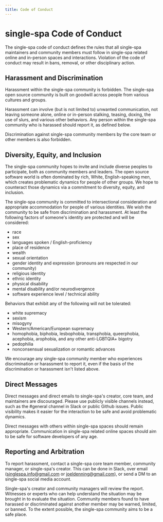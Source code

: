 ```yaml
---
title: Code of Conduct
---
```


# single-spa Code of Conduct

The single-spa code of conduct defines the rules that all single-spa maintainers and community members must follow in single-spa related online and in-person spaces and interactions. Violation of the code of conduct may result in bans, removal, or other disciplinary action.

## Harassment and Discrimination

Harassment within the single-spa community is forbidden. The single-spa open source community is built on goodwill across people from various cultures and groups. 

Harassment can involve (but is not limited to) unwanted communication, not leaving someone alone, online or in-person stalking, teasing, doxing, the use of slurs, and various other behaviors. Any person within the single-spa community who is harassed should report it, as defined below.

Discrimination against single-spa community members by the core team or other members is also forbidden.

## Diversity, Equity, and Inclusion

The single-spa community hopes to invite and include diverse peoples to participate, both as community members and leaders. The open source software world is often dominated by rich, White, English-speaking men, which creates problematic dynamics for people of other groups. We hope to counteract those dynamics via a commitment to diversity, equity, and inclusion.

The single-spa community is committed to intersectional consideration and appropriate accommodation for people of various identities. We wish the community to be safe from discrimination and harassment. At least the following factors of someone's identity are protected and will be considered:

- race
- sex
- languages spoken / English-proficiency
- place of residence
- wealth
- sexual orientation
- gender identity and expression (pronouns are respected in our community)
- religious identity
- ethnic identity
- physical disability
- mental disability and/or neurodivergence
- software experience level / technical ability

Behaviors that exhibit any of the following will not be tolerated:

- white supremacy
- sexism
- misogyny
- Western/American/European supremacy
- homophobia, biphobia, lesbophobia, transphobia, queerphobia, acephobia, arophobia, and any other anti-LGBTQIA+ bigotry
- pedophilia
- nonconsensual sexualization or romantic advances

We encourage any single-spa community member who experiences discrimination or harassment to report it, even if the basis of the discrimination or harassment isn't listed above.

## Direct Messages

Direct messages and direct emails to single-spa's creator, core team, and maintainers are discouraged. Please use publicly visible channels instead, such as the #general channel in Slack or public Github issues. Public visibility makes it easier for the interaction to be safe and avoid problematic dynamics.

Direct messages with others within single-spa spaces should remain appropriate. Communication in single-spa related online spaces should aim to be safe for software developers of any age.

## Reporting and Arbitration

To report harassment, contact a single-spa core team member, community manager, or single-spa's creator. This can be done in Slack, over email (singlespa.info@gmail.com or joeldenning@gmail.com), or send a DM to an single-spa social media account.

Single-spa's creator and community managers will review the report. Witnesses or experts who can help understand the situation may be brought in to evaluate the situation. Community members found to have harassed or discriminated against another member may be warned, limited, or banned. To the extent possible, the single-spa community aims to be a safe place.